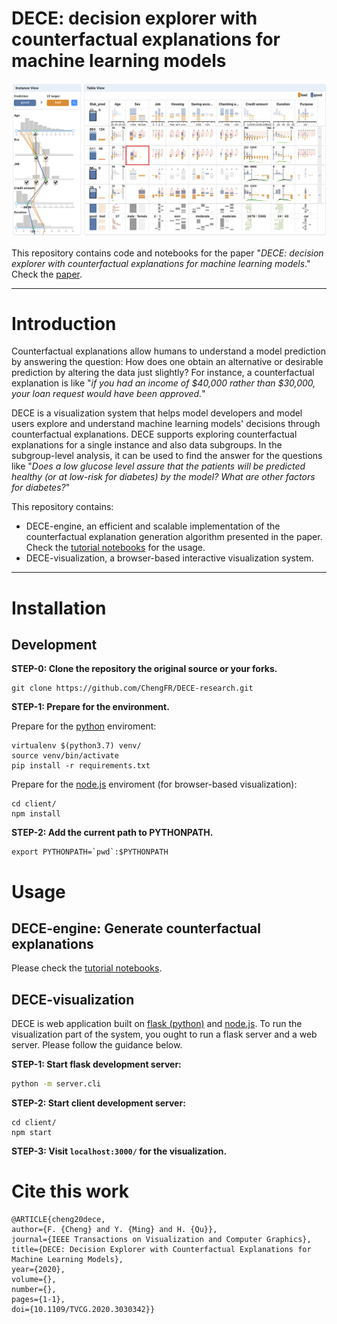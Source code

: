 # DECE: decision explorer with counterfactual explanations for machine learning models

![teaser](./doc/teaser.png)

This repository contains code and notebooks for the paper "*DECE: decision explorer with counterfactual explanations for machine learning models*." Check the [paper](https://ieeexplore.ieee.org/document/9229232). 

---
# Introduction

Counterfactual explanations allow humans to understand a model prediction by answering the question: How does one obtain an alternative or desirable prediction by altering the data just slightly? For instance, a counterfactual explanation is like "*if you had an income of $40,000 rather than $30,000, your loan request would have been approved.*"

DECE is a visualization system that helps model developers and model users explore and understand machine learning models' decisions through counterfactual explanations. DECE supports exploring counterfactual explanations for a single instance and also data subgroups. In the subgroup-level analysis, it can be used to find the answer for the questions like "*Does a low glucose level assure that the patients will be predicted healthy (or at low-risk for diabetes) by the model? What are other factors for diabetes?*" 

This repository contains:
* DECE-engine, an efficient and scalable implementation of the counterfactual explanation generation algorithm presented in the paper. Check the [tutorial notebooks](./tutorials) for the usage.
* DECE-visualization, a browser-based interactive visualization system. 

---

# Installation

## Development
**STEP-0: Clone the repository the original source or your forks.**

    git clone https://github.com/ChengFR/DECE-research.git

**STEP-1: Prepare for the environment.**

Prepare for the [python](https://www.python.org/) enviroment:

    virtualenv $(python3.7) venv/
    source venv/bin/activate
    pip install -r requirements.txt

Prepare for the [node.js](https://nodejs.org/) enviroment (for browser-based visualization):

    cd client/
    npm install

**STEP-2: Add the current path to PYTHONPATH.**

    export PYTHONPATH=`pwd`:$PYTHONPATH

# Usage

## DECE-engine: Generate counterfactual explanations 

Please check the [tutorial notebooks](./tutorials).

## DECE-visualization

DECE is web application built on [flask (python)](https://flask.palletsprojects.com/en/1.1.x/) and [node.js](https://nodejs.org/). To run the visualization part of the system, you ought to run a flask server and a web server. Please follow the guidance below.

**STEP-1: Start flask development server:**
```bash
python -m server.cli
```

**STEP-2: Start client development server:**
```
cd client/
npm start
```

**STEP-3: Visit `localhost:3000/` for the visualization.**

# Cite this work
    @ARTICLE{cheng20dece,
    author={F. {Cheng} and Y. {Ming} and H. {Qu}},
    journal={IEEE Transactions on Visualization and Computer Graphics}, 
    title={DECE: Decision Explorer with Counterfactual Explanations for Machine Learning Models}, 
    year={2020},
    volume={},
    number={},
    pages={1-1},
    doi={10.1109/TVCG.2020.3030342}}